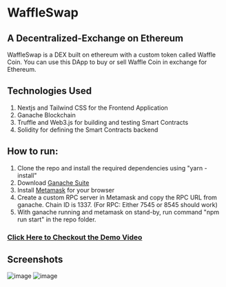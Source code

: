 # WaffleSwap

## A Decentralized-Exchange on Ethereum

WaffleSwap is a DEX built on ethereum with a custom token called Waffle Coin. You can use this DApp to buy or sell Waffle Coin in exchange for Ethereum.

## Technologies Used

1. Nextjs and Tailwind CSS for the Frontend Application
2. Ganache Blockchain
3. Truffle and Web3.js for building and testing Smart Contracts
4. Solidity for defining the Smart Contracts backend

## How to run:
1. Clone the repo and install the required dependencies using "yarn -install"
2. Download [Ganache Suite](https://trufflesuite.com/ganache/index.html)
3. Install [Metamask](https://metamask.io/) for your browser
4. Create a custom RPC server in Metamask and copy the RPC URL from ganache. Chain ID is 1337. (For RPC: Either 7545 or 8545 should work)
5. With ganache running and metamask on stand-by, run command "npm run start" in the repo folder. 

### [Click Here to Checkout the Demo Video](https://drive.google.com/file/d/1jOtR8McN3XfYdVrPisttgKcJSZ2Mq5nJ/view?usp=sharing)

## Screenshots
![image](https://user-images.githubusercontent.com/78269625/158023103-d1b3b5c4-1d73-4c67-acec-26bdc6e61048.png)
![image](https://user-images.githubusercontent.com/78269625/158023112-528a4f51-dd22-4a18-a3f7-75dfadb5a794.png)

